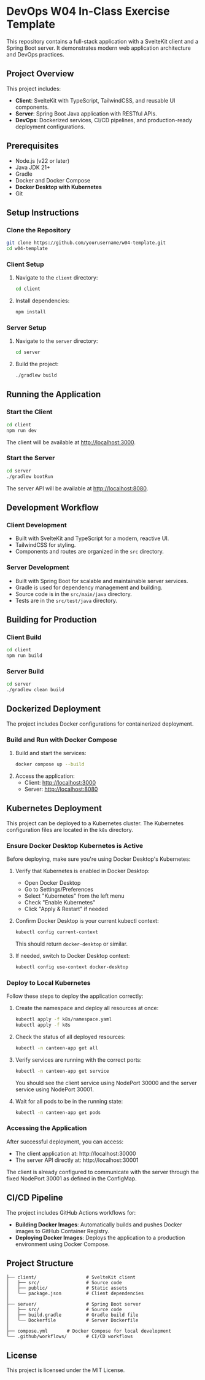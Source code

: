 # DevOps W04 In-Class Exercise Template

This repository contains a full-stack application with a SvelteKit client and a Spring Boot server. It demonstrates modern web application architecture and DevOps practices.

## Project Overview

This project includes:
- **Client**: SvelteKit with TypeScript, TailwindCSS, and reusable UI components.
- **Server**: Spring Boot Java application with RESTful APIs.
- **DevOps**: Dockerized services, CI/CD pipelines, and production-ready deployment configurations.

## Prerequisites

- Node.js (v22 or later)
- Java JDK 21+
- Gradle
- Docker and Docker Compose
- **Docker Desktop with Kubernetes**
- Git

## Setup Instructions

### Clone the Repository

```bash
git clone https://github.com/yourusername/w04-template.git
cd w04-template
```

### Client Setup

1. Navigate to the `client` directory:
   ```bash
   cd client
   ```
2. Install dependencies:
   ```bash
   npm install
   ```

### Server Setup

1. Navigate to the `server` directory:
   ```bash
   cd server
   ```
2. Build the project:
   ```bash
   ./gradlew build
   ```

## Running the Application

### Start the Client

```bash
cd client
npm run dev
```
The client will be available at [http://localhost:3000](http://localhost:3000).

### Start the Server

```bash
cd server
./gradlew bootRun
```
The server API will be available at [http://localhost:8080](http://localhost:8080).

## Development Workflow

### Client Development

- Built with SvelteKit and TypeScript for a modern, reactive UI.
- TailwindCSS for styling.
- Components and routes are organized in the `src` directory.

### Server Development

- Built with Spring Boot for scalable and maintainable server services.
- Gradle is used for dependency management and building.
- Source code is in the `src/main/java` directory.
- Tests are in the `src/test/java` directory.

## Building for Production

### Client Build

```bash
cd client
npm run build
```

### Server Build

```bash
cd server
./gradlew clean build
```

## Dockerized Deployment

The project includes Docker configurations for containerized deployment.

### Build and Run with Docker Compose

1. Build and start the services:
   ```bash
   docker compose up --build
   ```
2. Access the application:
   - Client: [http://localhost:3000](http://localhost:3000)
   - Server: [http://localhost:8080](http://localhost:8080)

## Kubernetes Deployment

This project can be deployed to a Kubernetes cluster. The Kubernetes configuration files are located in the `k8s` directory.

### Ensure Docker Desktop Kubernetes is Active

Before deploying, make sure you're using Docker Desktop's Kubernetes:

1. Verify that Kubernetes is enabled in Docker Desktop:
   - Open Docker Desktop
   - Go to Settings/Preferences
   - Select "Kubernetes" from the left menu
   - Check "Enable Kubernetes"
   - Click "Apply & Restart" if needed

2. Confirm Docker Desktop is your current kubectl context:
   ```bash
   kubectl config current-context
   ```
   This should return `docker-desktop` or similar.

3. If needed, switch to Docker Desktop context:
   ```bash
   kubectl config use-context docker-desktop
   ```

### Deploy to Local Kubernetes

Follow these steps to deploy the application correctly:

1. Create the namespace and deploy all resources at once:
   ```bash
   kubectl apply -f k8s/namespace.yaml
   kubectl apply -f k8s
   ```

2. Check the status of all deployed resources:
   ```bash
   kubectl -n canteen-app get all
   ```

3. Verify services are running with the correct ports:
   ```bash
   kubectl -n canteen-app get service
   ```
   You should see the client service using NodePort 30000 and the server service using NodePort 30001.

4. Wait for all pods to be in the running state:
   ```bash
   kubectl -n canteen-app get pods
   ```

### Accessing the Application

After successful deployment, you can access:

- The client application at: http://localhost:30000
- The server API directly at: http://localhost:30001

The client is already configured to communicate with the server through the fixed NodePort 30001 as defined in the ConfigMap.

## CI/CD Pipeline

The project includes GitHub Actions workflows for:
- **Building Docker Images**: Automatically builds and pushes Docker images to GitHub Container Registry.
- **Deploying Docker Images**: Deploys the application to a production environment using Docker Compose.

## Project Structure

```
├── client/                  # SvelteKit client
│   ├── src/                 # Source code
│   ├── public/              # Static assets
│   └── package.json         # Client dependencies
│
├── server/                  # Spring Boot server
│   ├── src/                 # Source code
│   ├── build.gradle         # Gradle build file
│   └── Dockerfile           # Server Dockerfile
│
├── compose.yml       # Docker Compose for local development
└── .github/workflows/       # CI/CD workflows
```

## License

This project is licensed under the MIT License.